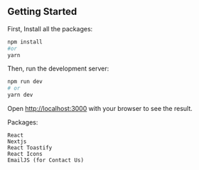 ## Getting Started

First, Install all the packages:

```bash
npm install  
#or 
yarn
```

Then, run the development server:

```bash
npm run dev
# or
yarn dev
```

Open [http://localhost:3000](http://localhost:3000) with your browser to see the result.

Packages:

```
React
Nextjs
React Toastify
React Icons
EmailJS (for Contact Us)
```

